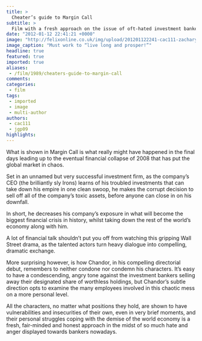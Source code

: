 ```yaml
---
title: >
  Cheater’s guide to Margin Call
subtitle: >
  Film with a fresh approach on the issue of oft-hated investment bankers
date: "2012-01-12 22:41:21 +0000"
image: "http://felixonline.co.uk/img/upload/201201122241-cac111-zachary-quinto-margin-call.jpg"
image_caption: "Must work to “live long and prosper!”"
headline: true
featured: true
imported: true
aliases:
 - /film/1989/cheaters-guide-to-margin-call
comments:
categories:
 - film
tags:
 - imported
 - image
 - multi-author
authors:
 - cac111
 - jgp09
highlights:
---
```


What is shown in Margin Call is what really might have happened in the final days leading up to the eventual financial collapse of 2008 that has put the global market in chaos.

Set in an unnamed but very successful investment firm, as the company’s CEO (the brilliantly sly Irons) learns of his troubled investments that can take down his empire in one clean swoop, he makes the corrupt decision to sell off all of the company’s toxic assets, before anyone can close in on his downfall.

In short, he decreases his company’s exposure in what will become the biggest financial crisis in history, whilst taking down the rest of the world’s economy along with him.

A lot of financial talk shouldn’t put you off from watching this gripping Wall Street drama, as the talented actors turn heavy dialogue into compelling, dramatic exchange.

More surprising however, is how Chandor, in his compelling directorial debut, remembers to neither condone nor condemn his characters. It’s easy to have a condescending, angry tone against the investment bankers selling away their designated share of worthless holdings, but Chandor’s subtle direction opts to examine the many employees involved in this chaotic mess on a more personal level.

All the characters, no matter what positions they hold, are shown to have vulnerabilities and insecurities of their own, even in very brief moments, and their personal struggles coping with the demise of the world economy is a fresh, fair-minded and honest approach in the midst of so much hate and anger displayed towards bankers nowadays.
